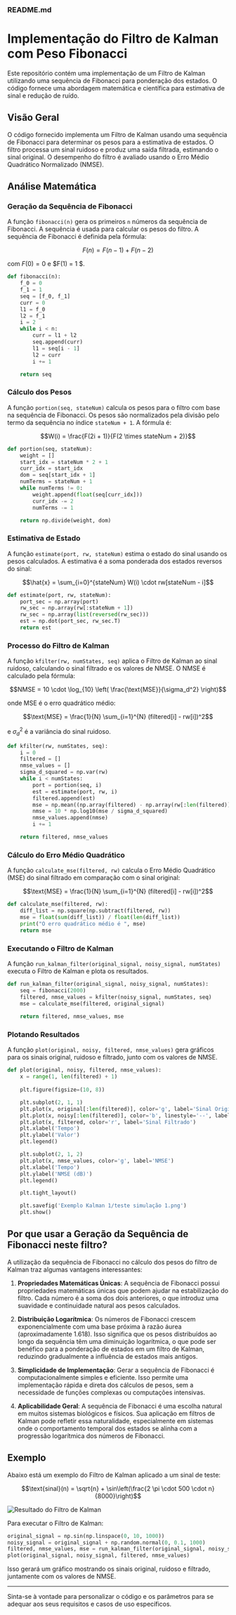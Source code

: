 ### README.md

# Implementação do Filtro de Kalman com Peso Fibonacci

Este repositório contém uma implementação de um Filtro de Kalman utilizando uma sequência de Fibonacci para ponderação dos estados. O código fornece uma abordagem matemática e científica para estimativa de sinal e redução de ruído.

## Visão Geral

O código fornecido implementa um Filtro de Kalman usando uma sequência de Fibonacci para determinar os pesos para a estimativa de estados. O filtro processa um sinal ruidoso e produz uma saída filtrada, estimando o sinal original. O desempenho do filtro é avaliado usando o Erro Médio Quadrático Normalizado (NMSE).

## Análise Matemática

### Geração da Sequência de Fibonacci

A função `fibonacci(n)` gera os primeiros `n` números da sequência de Fibonacci. A sequência é usada para calcular os pesos do filtro. A sequência de Fibonacci é definida pela fórmula:

```math
F(n) = F(n-1) + F(n-2)
```

com $F(0) = 0$ e $F(1) = 1 $.

```python
def fibonacci(n):
    f_0 = 0
    f_1 = 1
    seq = [f_0, f_1]
    curr = 0 
    l1 = f_0
    l2 = f_1
    i = 2 
    while i < n:
        curr = l1 + l2
        seq.append(curr)
        l1 = seq[i - 1]
        l2 = curr 
        i += 1

    return seq
```

### Cálculo dos Pesos

A função `portion(seq, stateNum)` calcula os pesos para o filtro com base na sequência de Fibonacci. Os pesos são normalizados pela divisão pelo termo da sequência no índice `stateNum + 1`. A fórmula é:

```math
W(i) = \frac{F(2i + 1)}{F(2 \times stateNum + 2)}
```

```python
def portion(seq, stateNum):
    weight = [] 
    start_idx = stateNum * 2 + 1 
    curr_idx = start_idx
    dom = seq[start_idx + 1]
    numTerms = stateNum + 1 
    while numTerms != 0:
        weight.append(float(seq[curr_idx]))
        curr_idx -= 2
        numTerms -= 1

    return np.divide(weight, dom)
```

### Estimativa de Estado

A função `estimate(port, rw, stateNum)` estima o estado do sinal usando os pesos calculados. A estimativa é a soma ponderada dos estados reversos do sinal:

```math
\hat{x} = \sum_{i=0}^{stateNum} W(i) \cdot rw[stateNum - i]
```

```python
def estimate(port, rw, stateNum):
    port_sec = np.array(port)
    rw_sec = np.array(rw[:stateNum + 1])
    rw_sec = np.array(list(reversed(rw_sec)))
    est = np.dot(port_sec, rw_sec.T)
    return est
```

### Processo do Filtro de Kalman

A função `kfilter(rw, numStates, seq)` aplica o Filtro de Kalman ao sinal ruidoso, calculando o sinal filtrado e os valores de NMSE. O NMSE é calculado pela fórmula:

```math
NMSE = 10 \cdot \log_{10} \left( \frac{\text{MSE}}{\sigma_d^2} \right)
```

onde MSE é o erro quadrático médio:

```math
\text{MSE} = \frac{1}{N} \sum_{i=1}^{N} (filtered[i] - rw[i])^2
```

e $\sigma_d^2$ é a variância do sinal ruidoso.

```python
def kfilter(rw, numStates, seq):
    i = 0 
    filtered = []
    nmse_values = []
    sigma_d_squared = np.var(rw)
    while i < numStates:
        port = portion(seq, i)
        est = estimate(port, rw, i)
        filtered.append(est)
        mse = np.mean((np.array(filtered) - np.array(rw[:len(filtered)]))**2)
        nmse = 10 * np.log10(mse / sigma_d_squared)
        nmse_values.append(nmse)
        i += 1

    return filtered, nmse_values
```

### Cálculo do Erro Médio Quadrático

A função `calculate_mse(filtered, rw)` calcula o Erro Médio Quadrático (MSE) do sinal filtrado em comparação com o sinal original:

```math
\text{MSE} = \frac{1}{N} \sum_{i=1}^{N} (filtered[i] - rw[i])^2
```

```python
def calculate_mse(filtered, rw):
    diff_list = np.square(np.subtract(filtered, rw))
    mse = float(sum(diff_list)) / float(len(diff_list))
    print("O erro quadrático médio é ", mse)
    return mse
```

### Executando o Filtro de Kalman

A função `run_kalman_filter(original_signal, noisy_signal, numStates)` executa o Filtro de Kalman e plota os resultados.

```python
def run_kalman_filter(original_signal, noisy_signal, numStates):
    seq = fibonacci(2000)
    filtered, nmse_values = kfilter(noisy_signal, numStates, seq)
    mse = calculate_mse(filtered, original_signal)
    
    return filtered, nmse_values, mse
```

### Plotando Resultados

A função `plot(original, noisy, filtered, nmse_values)` gera gráficos para os sinais original, ruidoso e filtrado, junto com os valores de NMSE.

```python
def plot(original, noisy, filtered, nmse_values):
    x = range(1, len(filtered) + 1)
    
    plt.figure(figsize=(10, 8))

    plt.subplot(2, 1, 1)
    plt.plot(x, original[:len(filtered)], color='g', label='Sinal Original')
    plt.plot(x, noisy[:len(filtered)], color='b', linestyle='--', label='Sinal Ruidoso')
    plt.plot(x, filtered, color='r', label='Sinal Filtrado')
    plt.xlabel('Tempo')
    plt.ylabel('Valor')
    plt.legend()

    plt.subplot(2, 1, 2)
    plt.plot(x, nmse_values, color='g', label='NMSE')
    plt.xlabel('Tempo')
    plt.ylabel('NMSE (dB)')
    plt.legend()

    plt.tight_layout()

    plt.savefig('Exemplo Kalman 1/teste simulação 1.png')
    plt.show()
```

## Por que usar a Geração da Sequência de Fibonacci neste filtro?

A utilização da sequência de Fibonacci no cálculo dos pesos do filtro de Kalman traz algumas vantagens interessantes:

1. **Propriedades Matemáticas Únicas**: A sequência de Fibonacci possui propriedades matemáticas únicas que podem ajudar na estabilização do filtro. Cada número é a soma dos dois anteriores, o que introduz uma suavidade e continuidade natural aos pesos calculados.

2. **Distribuição Logarítmica**: Os números de Fibonacci crescem exponencialmente com uma base próxima à razão áurea (aproximadamente 1.618). Isso significa que os pesos distribuídos ao longo da sequência têm uma diminuição logarítmica, o que pode ser benéfico para a ponderação de estados em um filtro de Kalman, reduzindo gradualmente a influência de estados mais antigos.

3. **Simplicidade de Implementação**: Gerar a sequência de Fibonacci é computacionalmente simples e eficiente. Isso permite uma implementação rápida e direta dos cálculos de pesos, sem a necessidade de funções complexas ou computações intensivas.

4. **Aplicabilidade Geral**: A sequência de Fibonacci é uma escolha natural em muitos sistemas biológicos e físicos. Sua aplicação em filtros de Kalman pode refletir essa naturalidade, especialmente em sistemas onde o comportamento temporal dos estados se alinha com a progressão logarítmica dos números de Fibonacci.

## Exemplo

Abaixo está um exemplo do Filtro de Kalman aplicado a um sinal de teste:

```math
\text{sinal}(n) = \sqrt{n} + \sin\left(\frac{2 \pi \cdot 500 \cdot n}{8000}\right)
```

![Resultado do Filtro de Kalman](/Exemplo%20Kalman%201/teste%20simulação%201.png)

Para executar o Filtro de Kalman:

```python
original_signal = np.sin(np.linspace(0, 10, 1000))
noisy_signal = original_signal + np.random.normal(0, 0.1, 1000)
filtered, nmse_values, mse = run_kalman_filter(original_signal, noisy_signal, 100)
plot(original_signal, noisy_signal, filtered, nmse_values)
```

Isso gerará um gráfico mostrando os sinais original, ruidoso e filtrado, juntamente com os valores de NMSE.

---

Sinta-se à vontade para personalizar o código e os parâmetros para se adequar aos seus requisitos e casos de uso específicos.